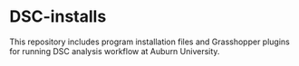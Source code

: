 # DSC-installs

This repository includes program installation files and Grasshopper plugins for running DSC analysis workflow at Auburn University.
